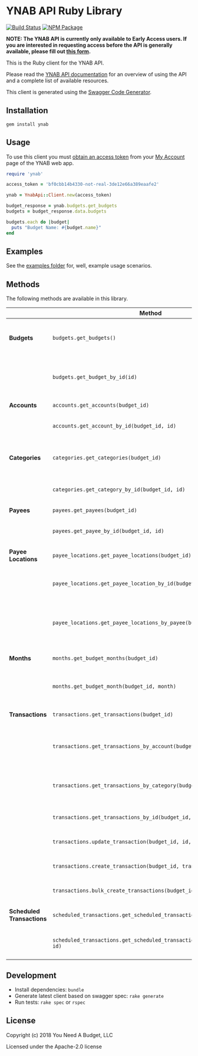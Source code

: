 # YNAB API Ruby Library

[![Build Status](https://travis-ci.org/ynab/ynab-sdk-ruby.svg?branch=master)](https://travis-ci.org/ynab/ynab-sdk-ruby)
[![NPM Package](https://img.shields.io/gem/v/ynab.svg)](https://rubygems.org/gems/ynab)

**NOTE: The YNAB API is currently only available to Early Access users.  If you are interested in requesting access before the API is generally available, please fill out [this form](https://docs.google.com/forms/d/17plY-CE39Xl3pe2GqyVH1Unre8TjYKs-tkI6jVC4ko4/edit).**

This is the Ruby client for the YNAB API.

Please read the [YNAB API documentation](https://api.youneedabudget.com) for an
overview of using the API and a complete list of available resources.

This client is generated using the [Swagger Code Generator](https://github.com/swagger-api/swagger-codegen).

## Installation

```
gem install ynab
```

## Usage

To use this client you must
[obtain an access token](https://api.youneedabudget.com/#authentication) from
your [My Account](https://app.youneedabudget.com/settings) page of the YNAB web
app.

```ruby
require 'ynab'

access_token = 'bf0cbb14b4330-not-real-3de12e66a389eaafe2'

ynab = YnabApi::Client.new(access_token)

budget_response = ynab.budgets.get_budgets
budgets = budget_response.data.budgets

budgets.each do |budget|
  puts "Budget Name: #{budget.name}"
end
```

## Examples

See the [examples folder](https://github.com/ynab/ynab-sdk-ruby/tree/master/examples) for, well, example usage scenarios.

## Methods

The following methods are available in this library.

|                       | Method                                                | Description                                                                                            |
|------------------------|-------------------------------------------------------|--------------------------------------------------------------------------------------------------------|
| **Budgets**                | `budgets.get_budgets()`                                  | Returns budgets list with summary information                                                          |
|                        | `budgets.get_budget_by_id(id)`                             | Returns a single budget with all related entities |
| **Accounts**               | `accounts.get_accounts(budget_id)`                                | Returns all accounts                                                                                   |
|                        | `accounts.get_account_by_id(budget_id, id)`                           | Returns a single account                                                                               |
| **Categories**             | `categories.get_categories(budget_id)`                            | Returns all categories grouped by category group.                                                      |
|                        | `categories.get_category_by_id(budget_id, id)`                        | Returns a single category                                                                              |
| **Payees**                 | `payees.get_payees(budget_id)`                                    | Returns all payees                                                                                     |
|                        | `payees.get_payee_by_id(budget_id, id)`                               | Returns single payee                                                                                   |
| **Payee Locations**        | `payee_locations.get_payee_locations(budget_id)`                    | Returns all payee locations                                                                            |
|                        | `payee_locations.get_payee_location_by_id(budget_id, id)`               | Returns a single payee location                                                                        |
|                        | `payee_locations.get_payee_locations_by_payee(budget_id, id)`           | Returns all payee locations for the specified payee                                                    |
| **Months**                 | `months.get_budget_months(budget_id)`                              | Returns all budget months                                                                              |
|                        | `months.get_budget_month(budget_id, month)`                             | Returns a single budget month                                                                          |
| **Transactions**           | `transactions.get_transactions(budget_id)`                        | Returns budget transactions                                                                            |
|                        | `transactions.get_transactions_by_account(budget_id, id)`               | Returns all transactions for a specified account                                                       |
|                        | `transactions.get_transactions_by_category(budget_id, id)`              | Returns all transactions for a specified category                                                      |
|                        | `transactions.get_transactions_by_id(budget_id, id)`                  | Returns a single transaction                                                                           |
|                        | `transactions.update_transaction(budget_id, id, transaction)`                      | Updates a transaction.  The                                                                                   |
|                        | `transactions.create_transaction(budget_id, transaction)`                      | Creates a new transaction                                                                              |
|                        | `transactions.bulk_create_transactions(budget_id, transactions)`                 | Creates multiple transactions                                                                          |
| **Scheduled Transactions** | `scheduled_transactions.get_scheduled_transactions(budget_id)`      | Returns all scheduled transactions                                                                     |
|                        | `scheduled_transactions.get_scheduled_transaction_by_id(budget_id, id)` | Returns a single scheduled transaction                                                                 |

## Development

- Install dependencies: `bundle`
- Generate latest client based on swagger spec: `rake generate`
- Run tests: `rake spec` or `rspec`

## License

Copyright (c) 2018 You Need A Budget, LLC

Licensed under the Apache-2.0 license
